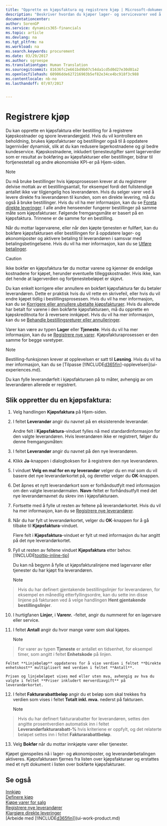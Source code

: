 ```yaml
---
title: "Opprette en kjøpsfaktura og registrere kjøp | Microsoft-dokumentasjon"
description: "Beskriver hvordan du kjøper lager- og servicevarer ved å opprette og bokføre kjøpsfakturaer eller bestillinger."
documentationcenter: 
author: SorenGP
ms.service: dynamics365-financials
ms.topic: article
ms.devlang: na
ms.tgt_pltfrm: na
ms.workload: na
ms.search.keywords: procurement
ms.date: 03/29/2017
ms.author: sgroespe
ms.translationtype: Human Translation
ms.sourcegitcommit: 81636fc2e661bd9b07c54da1cd5d0d27e30d01a2
ms.openlocfilehash: 60906dde627216903b5ef82e34ce4bc918f3c988
ms.contentlocale: nb-no
ms.lasthandoff: 07/07/2017


---
```

# <a name="how-to-record-purchases"></a>Registrere kjøp
Du kan opprette en kjøpsfaktura eller bestilling for å registrere kjøpskostnader og spore leverandørgjeld. Hvis du vil kontrollere en beholdning, brukes kjøpsfakturaer og bestillinger også til å oppdatere lagernivåer dynamisk, slik at du kan redusere lagerkostnadene og gi bedre kundeservice. Kjøpskostnadene, inkludert tjenesteutgifter samt lagerverdier som er resultat av bokføring av kjøpsfakturaer eller bestillinger, bidrar til fortjenestetall og andre økonomiske KPI-er på Hjem-siden.

> [!NOTE]  
>   Du må bruke bestillinger hvis kjøpsprosessen krever at du registrerer delvise mottak av et bestillingsantall, for eksempel fordi det fullstendige antallet ikke var tilgjengelig hos leverandøren. Hvis du selger varer ved å levere direkte fra leverandøren til kunden, som en direkte levering, må du også å bruke bestillinger. Hvis du vil ha mer informasjon, kan du se [Foreta direkte leveringer](sales-how-drop-shipment.md). I alle andre henseender fungerer bestillinger på samme måte som kjøpsfakturaer. Følgende fremgangsmåte er basert på en kjøpsfaktura. Trinnene er de samme for en bestilling.

Når du mottar lagervarene, eller når den kjøpte tjenesten er fullført, kan du bokføre kjøpsfakturaen eller bestillingen for å oppdatere lager- og økonomiposter og aktivere betaling til leverandøren i samsvar med betalingsbetingelsene. Hvis du vil ha mer informasjon, kan du se [Utføre betalinger](payables-make-payments.md).

> [!CAUTION]  
>   Ikke bokfør en kjøpsfaktura før du mottar varene og kjenner de endelige kostnadene for kjøpet, herunder eventuelle tilleggskostnader. Hvis ikke, kan det hende at lagerverdien og fortjenestebeløpet er skjevt.

Du kan enkelt korrigere eller annullere en bokført kjøpsfaktura før du betaler leverandøren. Dette er praktisk hvis du vil rette en skrivefeil, eller hvis du vil endre kjøpet tidlig i bestillingsprosessen. Hvis du vil ha mer informasjon, kan du se [Korrigere eller annullere ubetalte kjøpsfakturaer](purchasing-how-correct-cancel-unpaid-purchase-invoices.md). Hvis du allerede har betalt for varene i den bokførte kjøpsfakturaen, må du opprette en kjøpskreditnota for å reversere innkjøpet. Hvis du vil ha mer informasjon, kan du se [Behandle bestillingsreturer eller annulleringer](purchasing-how-process-purchase-returns-cancellations.md).

Varer kan være av typen **Lager** eller **Tjeneste**. Hvis du vil ha mer informasjon, kan du se [Registrere nye varer](inventory-how-register-new-items.md). Kjøpsfakturaprosessen er den samme for begge varetyper.

> [!NOTE]  
>   Bestilling-funksjonen krever at opplevelsen er satt til **Løsning**. Hvis du vil ha mer informasjon, kan du se [Tilpasse [!INCLUDE[d365fin](includes/d365fin_md.md)]-opplevelsen](ui-experiences.md).

Du kan fylle leverandørfelt i kjøpsfakturaen på to måter, avhengig av om leverandøren allerede er registrert.

## <a name="to-create-a-purchase-invoice"></a>Slik oppretter du en kjøpsfaktura:
1. Velg handlingen **Kjøpsfaktura** på Hjem-siden.  
2. I feltet **Leverandør** angir du navnet på en eksisterende leverandør.

    Andre felt i **Kjøpsfaktura**-vinduet fylles nå med standardinformasjon for den valgte leverandøren. Hvis leverandøren ikke er registrert, følger du denne fremgangsmåten:
3. I feltet **Leverandør** angir du navnet på den nye leverandøren.
4. Klikk **Ja**-knappen i dialogboksen for å registrere den nye leverandøren.
5. I vinduet **Velg en mal for en ny leverandør** velger du en mal som du vil basere det nye leverandørkortet på, og deretter velger du **OK**-knappen.
6. Det åpnes et nytt leverandørkort som er forhåndsutfylt med informasjon om den valgte leverandørmalen. **Navn**-feltet er forhåndsutfylt med det nye leverandørnavnet du skrev inn i kjøpsfakturaen.
7. Fortsette med å fylle ut resten av feltene på leverandørkortet. Hvis du vil ha mer informasjon, kan du se [Registrere nye leverandører](purchasing-how-register-new-vendors.md).  
8. Når du har fylt ut leverandørkortet, velger du **OK**-knappen for å gå tilbake til **Kjøpsfaktura**-vinduet.

    Flere felt i **Kjøpsfaktura**-vinduet er fylt ut med informasjon du har angitt på det nye leverandørkortet.
9. Fyll ut resten av feltene vinduet **Kjøpsfaktura** etter behov. [!INCLUDE[tooltip-inline-tip](includes/tooltip-inline-tip_md.md)]

    Du kan nå begynn å fylle ut kjøpsfakturalinjene med lagervarer eller tjenester du har kjøpt fra leverandøren.

    > [!NOTE]  
>   Hvis du har definert gjentakende bestillingslinjer for leverandøren, for eksempel en månedlig etterfyllingsordre, kan du sette inn disse linjene på fakturaen ved å velge handlingen **Hent gjentakende bestillingslinjer**.
10. I hurtigfanen **Linjer**, i **Varenr.** -feltet, angir du nummeret for en lagervare eller service.
11. I feltet **Antall** angir du hvor mange varer som skal kjøpes.

    > [!NOTE]  
>   For varer av typen **Tjeneste** er antallet en tidsenhet, for eksempel timer, som angitt i feltet **Enhetskode** på linjen.

    Feltet **Linjebeløp** oppdateres for å vise verdien i feltet **Direkte enhetskost** multiplisert med verdien i feltet **Antall**.

    Prisen og linjebeløpet vises med eller uten mva, avhengig av hva du valgte i feltet **Priser inkludert merverdiavgift** på leverandørkortet.
12. I feltet **Fakturarabattbeløp** angir du et beløp som skal trekkes fra verdien som vises i feltet **Totalt inkl. mva.** nederst på fakturaen.

    > [!NOTE]  
>   Hvis du har definert fakturarabatter for leverandøren, settes den angitte prosentverdien automatisk inn i feltet **Leverandørfakturarabatt-%** hvis kriteriene er oppfylt, og det relaterte beløpet settes inn i feltet **Fakturarabattbeløp**.
13. Velg **Bokfør** når du mottar innkjøpte varer eller tjenester.

Kjøpet gjenspeiles nå i lager- og økonomiposter, og leverandørbetalingen aktiveres. Kjøpsfakturaen fjernes fra listen over kjøpsfakturaer og erstattes med et nytt dokument i listen over bokførte kjøpsfakturaer.

## <a name="see-also"></a>Se også
[Innkjøp](purchasing-manage-purchasing.md)  
[Definere kjøp](purchasing-setup-purchasing.md)  
[Kjøpe varer for salg](purchasing-how-purchase-products-sale.md)  
[Registrere nye leverandører](purchasing-how-register-new-vendors.md)  
[Klargjøre direkte leveringer](sales-how-drop-shipment.md)  
[Arbeide med [!INCLUDE[d365fin](includes/d365fin_md.md)]](ui-work-product.md)

